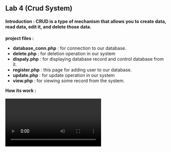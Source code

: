 ## Lab 4 (Crud System)

#### Introduction : CRUD is a type of mechanism that allows you to create data, read data, edit it, and delete those data.
**project files :**
- **database_conn.php** : for connection to our database.
- **delete.php** : for deletion operation in our system
- **dispaly.php** : for displaying database record and control database from it.
- **register.php** : this page for adding user to our database.
- **update.php** : for update operation in our system
- **view.php** : for viewing some record from the system.

**How its work :**
<br>
<br>
<video src="media/crud.mov" controls="controls" style="max-width: 730px;">
</video>
